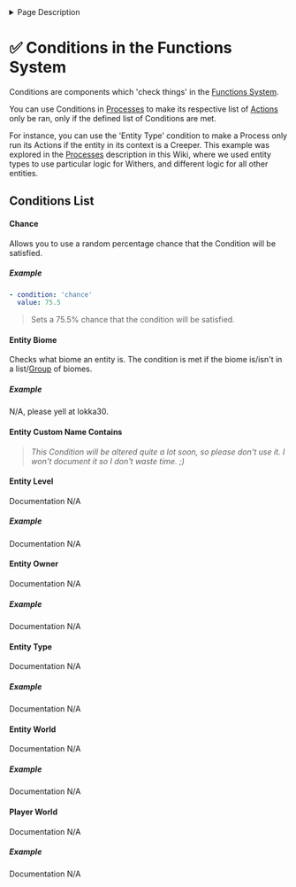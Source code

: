 <details>
<summary>Page Description</summary>
This page lists and describes the various Conditions which are available in LevelledMobs' "Functions System".
</details>

# ✅ Conditions in the Functions System

Conditions are components which 'check things' in the [Functions System](functions.md).

You can use Conditions in [Processes](functions.md#Processes) to make its respective list of [Actions](actions.md) only be ran, only if the defined list of Conditions are met.

For instance, you can use the 'Entity Type' condition to make a Process only run its Actions if the entity in its context is a Creeper. This example was explored in the [Processes](functions.md#Processes) description in this Wiki, where we used entity types to use particular logic for Withers, and different logic for all other entities.

## Conditions List

#### Chance

Allows you to use a random percentage chance that the Condition will be satisfied.

##### Example

```yaml
- condition: 'chance'
  value: 75.5
```

> Sets a 75.5% chance that the condition will be satisfied.

#### Entity Biome

Checks what biome an entity is. The condition is met if the biome is/isn't in a list/[Group](../../groups/groups.md) of biomes.

##### Example

N/A, please yell at lokka30.

#### Entity Custom Name Contains

> *This Condition will be altered quite a lot soon, so please don't use it. I won't document it so I don't waste time. ;)*

#### Entity Level

Documentation N/A

##### Example

Documentation N/A

#### Entity Owner

Documentation N/A

##### Example

Documentation N/A

#### Entity Type

Documentation N/A

##### Example

Documentation N/A

#### Entity World

Documentation N/A

##### Example

Documentation N/A

#### Player World

Documentation N/A

##### Example

Documentation N/A

